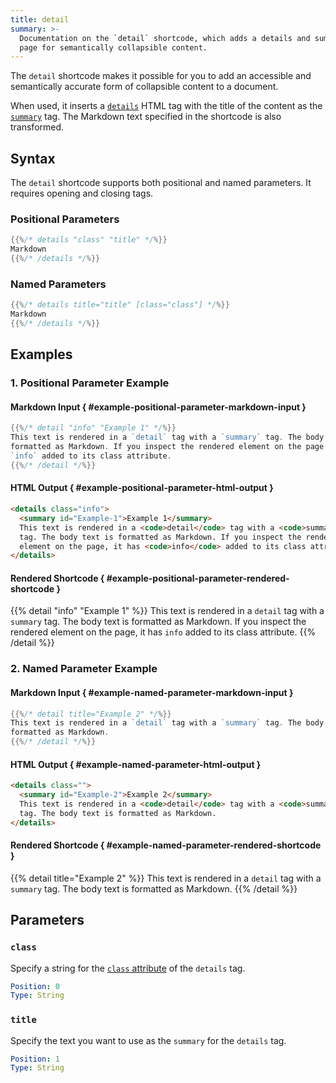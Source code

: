 ```yaml
---
title: detail
summary: >-
  Documentation on the `detail` shortcode, which adds a details and summary HTML tag to a Markdown
  page for semantically collapsible content.
---
```


The `detail` shortcode makes it possible for you to add an accessible and semantically accurate
form of collapsible content to a document.

When used, it inserts a [`details`][01] HTML tag with the title of the content as the
[`summary`][02] tag. The Markdown text specified in the shortcode is also transformed.

## Syntax

The `detail` shortcode supports both positional and named parameters. It requires opening and
closing tags.

### Positional Parameters

```go
{{%/* details "class" "title" */%}}
Markdown
{{%/* /details */%}}
```

### Named Parameters

```go
{{%/* details title="title" [class="class"] */%}}
Markdown
{{%/* /details */%}}
```

## Examples

### 1. Positional Parameter Example

#### Markdown Input { #example-positional-parameter-markdown-input }

```go
{{%/* detail "info" "Example 1" */%}}
This text is rendered in a `detail` tag with a `summary` tag. The body text is
formatted as Markdown. If you inspect the rendered element on the page, it has
`info` added to its class attribute.
{{%/* /detail */%}}
```

#### HTML Output { #example-positional-parameter-html-output }

```html
<details class="info">
  <summary id="Example-1">Example 1</summary>
  This text is rendered in a <code>detail</code> tag with a <code>summary</code>
  tag. The body text is formatted as Markdown. If you inspect the rendered
  element on the page, it has <code>info</code> added to its class attribute.
</details>
```

#### Rendered Shortcode { #example-positional-parameter-rendered-shortcode }

{{% detail "info" "Example 1" %}}
This text is rendered in a `detail` tag with a `summary` tag. The body text is
formatted as Markdown. If you inspect the rendered element on the page, it has
`info` added to its class attribute.
{{% /detail %}}

### 2. Named Parameter Example

#### Markdown Input { #example-named-parameter-markdown-input }

```go
{{%/* detail title="Example 2" */%}}
This text is rendered in a `detail` tag with a `summary` tag. The body text is
formatted as Markdown.
{{%/* /detail */%}}
```

#### HTML Output { #example-named-parameter-html-output }

```html
<details class="">
  <summary id="Example-2">Example 2</summary>
  This text is rendered in a <code>detail</code> tag with a <code>summary</code>
  tag. The body text is formatted as Markdown.
</details>
```

#### Rendered Shortcode { #example-named-parameter-rendered-shortcode }

{{% detail title="Example 2" %}}
This text is rendered in a `detail` tag with a `summary` tag. The body text is
formatted as Markdown.
{{% /detail %}}

## Parameters

### `class`

Specify a string for the [`class` attribute][03] of the `details` tag.

```yaml
Position: 0
Type: String
```

### `title`

Specify the text you want to use as the `summary` for the `details` tag.

```yaml
Position: 1
Type: String
```

<!-- Link References -->
[01]: https://developer.mozilla.org/en-US/docs/Web/HTML/Element/details
[02]: https://developer.mozilla.org/en-US/docs/Web/HTML/Element/summary
[03]: https://developer.mozilla.org/en-US/docs/Web/HTML/Global_attributes/class